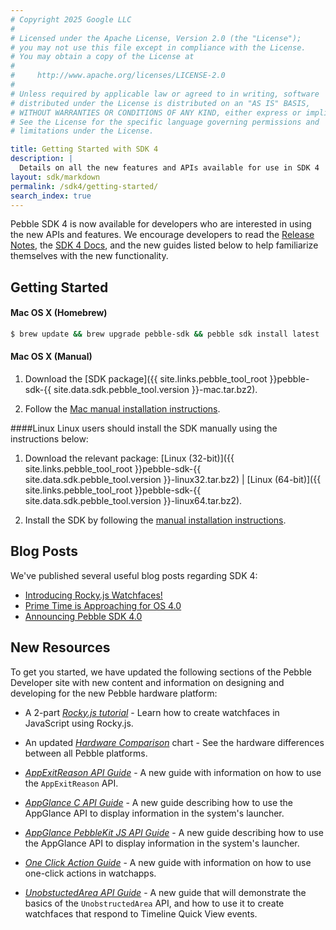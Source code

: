 ```yaml
---
# Copyright 2025 Google LLC
#
# Licensed under the Apache License, Version 2.0 (the "License");
# you may not use this file except in compliance with the License.
# You may obtain a copy of the License at
#
#     http://www.apache.org/licenses/LICENSE-2.0
#
# Unless required by applicable law or agreed to in writing, software
# distributed under the License is distributed on an "AS IS" BASIS,
# WITHOUT WARRANTIES OR CONDITIONS OF ANY KIND, either express or implied.
# See the License for the specific language governing permissions and
# limitations under the License.

title: Getting Started with SDK 4
description: |
  Details on all the new features and APIs available for use in SDK 4
layout: sdk/markdown
permalink: /sdk4/getting-started/
search_index: true
---
```


Pebble SDK 4 is now available for developers who are interested in using the
new APIs and features. We encourage developers to read
the [Release Notes](/sdk/changelogs/), the [SDK 4 Docs](/docs/c/), and the new
guides listed below to help familiarize themselves with the new functionality.

## Getting Started

#### Mac OS X (Homebrew)

```bash
$ brew update && brew upgrade pebble-sdk && pebble sdk install latest
````

#### Mac OS X (Manual)
1. Download the
   [SDK package]({{ site.links.pebble_tool_root }}pebble-sdk-{{ site.data.sdk.pebble_tool.version }}-mac.tar.bz2).

2. Follow the [Mac manual installation instructions](/sdk/install/mac/).

####Linux
Linux users should install the SDK manually using the instructions below:

1. Download the relevant package:
   [Linux (32-bit)]({{ site.links.pebble_tool_root }}pebble-sdk-{{ site.data.sdk.pebble_tool.version }}-linux32.tar.bz2) |
   [Linux (64-bit)]({{ site.links.pebble_tool_root }}pebble-sdk-{{ site.data.sdk.pebble_tool.version }}-linux64.tar.bz2).

2. Install the SDK by following the
   [manual installation instructions](/sdk/install/linux/).

## Blog Posts

We've published several useful blog posts regarding SDK 4:

* [Introducing Rocky.js Watchfaces!](/blog/2016/08/15/introducing-rockyjs-watchfaces/)
* [Prime Time is Approaching for OS 4.0](/blog/2016/08/19/prime-time-is-approaching-for-os-4.0/)
* [Announcing Pebble SDK 4.0](/blog/2016/08/30/announcing-pebble-sdk4/)

## New Resources

To get you started, we have updated the following sections of the Pebble
Developer site with new content and information on designing and developing
for the new Pebble hardware platform:

* A 2-part [*Rocky.js tutorial*](/tutorials/js-watchface-tutorial/part1/) - Learn
  how to create watchfaces in JavaScript using Rocky.js.

* An updated
  [*Hardware Comparison*](/guides/tools-and-resources/hardware-information)
  chart - See the hardware differences between all Pebble platforms.

* [*AppExitReason API Guide*](/guides/user-interfaces/app-exit-reason/) - A new
  guide with information on how to use the `AppExitReason` API.

* [*AppGlance C API Guide*](/guides/user-interfaces/appglance-c/) - A new
  guide describing how to use the AppGlance API to display information in the
  system's launcher.

* [*AppGlance PebbleKit JS API Guide*](/guides/user-interfaces/appglance-pebblekit-js/) -
  A new guide describing how to use the AppGlance API to display information
  in the system's launcher.

* [*One Click Action Guide*](/guides/design-and-interaction/one-click-actions/) -
  A new guide with information on how to use one-click actions in watchapps.

* [*UnobstuctedArea API Guide*](/guides/user-interfaces/unobstructed-area) - A
  new guide that will demonstrate the basics of the `UnobstructedArea` API, and
  how to use it to create watchfaces that respond to Timeline Quick View events.
